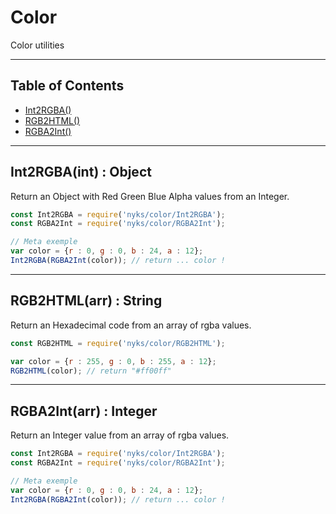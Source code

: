 # Color

Color utilities

------

## Table of Contents

  * [Int2RGBA()](#Int2RGBA)
  * [RGB2HTML()](#RGB2HTML)
  * [RGBA2Int()](#RGBA2Int)

------

<a name="Int2RGBA"></a>
## Int2RGBA(int) : Object

Return an Object with Red Green Blue Alpha values from an Integer.

```javascript
const Int2RGBA = require('nyks/color/Int2RGBA');
const RGBA2Int = require('nyks/color/RGBA2Int');

// Meta exemple
var color = {r : 0, g : 0, b : 24, a : 12};
Int2RGBA(RGBA2Int(color)); // return ... color !
```

------

<a name="RGB2HTML"></a>
## RGB2HTML(arr) : String

Return an Hexadecimal code from an array of rgba values.

```javascript
const RGB2HTML = require('nyks/color/RGB2HTML');

var color = {r : 255, g : 0, b : 255, a : 12};
RGB2HTML(color); // return "#ff00ff"
```

------

<a name="RGBA2Int"></a>
## RGBA2Int(arr) : Integer

Return an Integer value from an array of rgba values.

```javascript
const Int2RGBA = require('nyks/color/Int2RGBA');
const RGBA2Int = require('nyks/color/RGBA2Int');

// Meta exemple
var color = {r : 0, g : 0, b : 24, a : 12};
Int2RGBA(RGBA2Int(color)); // return ... color !
```
